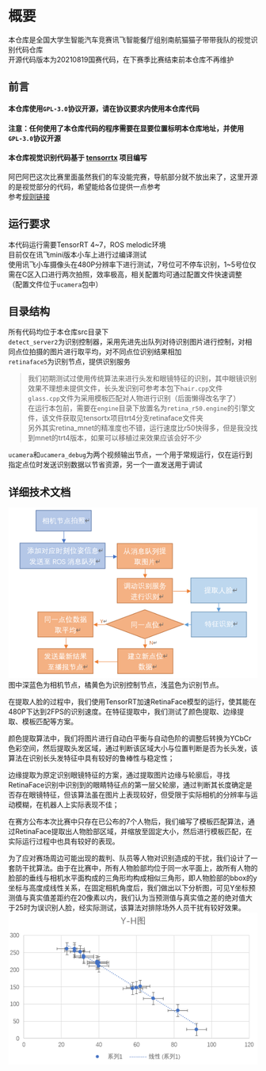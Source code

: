 # 概要
本仓库是全国大学生智能汽车竞赛讯飞智能餐厅组别南航猫猫子带带我队的视觉识别代码仓库  
开源代码版本为20210819国赛代码，在下赛季比赛结束前本仓库不再维护  

  
## 前言

#### 本仓库使用`GPL-3.0`协议开源，请在协议要求内使用本仓库代码  
#### 注意：任何使用了本仓库代码的程序需要在显要位置标明本仓库地址，并使用`GPL-3.0`协议开源
  
#### 本仓库视觉识别代码基于 [tensorrtx](https://github.com/wang-xinyu/tensorrtx) 项目编写

阿巴阿巴这次比赛里面虽然我们的车没能完赛，导航部分就不放出来了，这里开源的是视觉部分的代码，希望能给各位提供一点参考  
参考[规则链接](https://blog.csdn.net/zhuoqingjoking97298/article/details/119579532)

## 运行要求
本代码运行需要TensorRT 4~7，ROS melodic环境  
目前仅在讯飞mini版本小车上进行过编译测试  
使用讯飞小车摄像头在480P分辨率下进行测试，7号位可不停车识别，1~5号位仅需在C区入口进行两次拍照，效率极高，相关配置均可通过配置文件快速调整
（配置文件位于`ucamera`包中）

## 目录结构
所有代码均位于本仓库src目录下  
`detect_server2`为识别控制器，采用先进先出队列对待识别图片进行控制，对相同点位拍摄的图片进行取平均，对不同点位识别结果相加  
`retinaface5`为识别节点，提供识别服务  
> 我们初期测试过使用传统算法来进行头发和眼镜特征的识别，其中眼镜识别效果不理想未提供文件，长头发识别可参考本包下`hair.cpp`文件  
> `glass.cpp`文件为采用模板匹配对人物进行识别（后面懒得改名字了）  
> 在运行本包前，需要在`engine`目录下放置名为`retina_r50.engine`的引擎文件，该文件获取见tensortx项目trt4分支retinaface文件夹  
> 另外其实retina_mnet的精准度也不错，运行速度比r50快得多，但是我没找到mnet的trt4版本，如果可以移植过来效果应该会好不少

`ucamera`和`ucamera_debug`为两个视频输出节点，一个用于常规运行，仅在运行到指定点位时发送识别数据以节省资源，另一个一直发送用于调试

## 详细技术文档
![识别流程图](flow.png)  
图中深蓝色为相机节点，橘黄色为识别控制节点，浅蓝色为识别节点。  
  
在提取人脸的过程中，我们使用TensorRT加速RetinaFace模型的运行，使其能在480P下达到2FPS的识别速度。在特征提取中，我们测试了颜色提取、边缘提取、模板匹配等方案。  
  
颜色提取算法中，我们将图片进行自动白平衡与自动色阶的调整后转换为YCbCr色彩空间，然后提取头发区域，通过判断该区域大小与位置判断是否为长头发，该算法在识别长头发特征中具有较好的鲁棒性与稳定性；  
  
边缘提取为原定识别眼镜特征的方案，通过提取图片边缘与轮廓后，寻找RetinaFace识别中识别到的眼睛特征点的第一层父轮廓，通过判断其长度确定是否存在眼镜特征，但该算法虽在图片上表现较好，但受限于实际相机的分辨率与运动模糊，在机器人上实际表现不佳；  
  
在赛方公布本次比赛中只存在已公布的7个人物后，我们编写了模板匹配算法，通过RetinaFace提取出人物脸部区域，并缩放至固定大小，然后进行模板匹配，在实际运行过程中也具有较好的表现。  
  
为了应对赛场周边可能出现的裁判、队员等人物对识别造成的干扰，我们设计了一套防干扰算法。由于在比赛中，所有人物脸部均位于同一水平面上，故所有人物的脸部的垂线与相机水平面构成的三角形均构成相似三角形，即人物脸部的bbox的y坐标与高度成线性关系，在固定相机角度后，我们做出以下分析图，可见Y坐标预测值与真实值差距约在20像素以内，我们认为当预测值与真实值之差的绝对值大于25时为误识别人脸，经实际测试，该算法对排除场外人员干扰有较好效果。   
![Y-H图](chart.png)  
